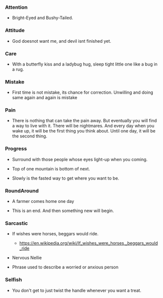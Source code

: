 ### Attention

- Bright-Eyed and Bushy-Tailed.



### Attitude

- God doesnot want me, and devil isnt finished yet.


### Care

- With a butterfly kiss and a ladybug hug, sleep tight little one like a bug in a rug.


### Mistake

- First time is not mistake, its chance for correction. Unwilling and doing same again and again is mistake



### Pain

- There is nothing that can take the pain away. But eventually you will find a way to live with it. There will be nightmares. And every day when you wake up, it will be the first thing you think about. Until one day, it will be the second thing.



### Progress

- Surround with those people whose eyes light-up when you coming.

- Top of one mountain is bottom of next.

- Slowly is the fasted way to get where you want to be.



### RoundAround

- A farmer comes home one day
  
- This is an end. And then something new will begin.


### Sarcastic

- If wishes were horses, beggars would ride.
  - https://en.wikipedia.org/wiki/If_wishes_were_horses,_beggars_would_ride

- Nervous Nellie
 - Phrase used to describe a worried or anxious person


### Selfish

- You don't get to just twist the handle whenever you want a treat.
